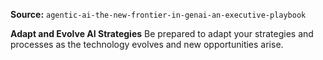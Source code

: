 **Source:** `agentic-ai-the-new-frontier-in-genai-an-executive-playbook`

**Adapt and Evolve AI Strategies**
Be prepared to adapt your strategies and processes as the technology evolves and new opportunities arise.
